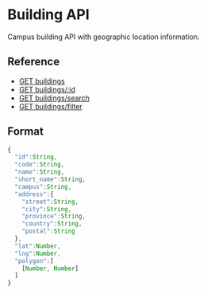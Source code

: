 # Building API

Campus building API with geographic location information.

<div class="reference">
  <h2>Reference</h2>
  <ul>
    <li><a href="https://github.com/cobalt-uoft/documentation/blob/master/endpoints/buildings/list.md">GET buildings</a></li>
    <li><a href="https://github.com/cobalt-uoft/documentation/blob/master/endpoints/buildings/show.md">GET buildings/:id</a></li>
    <li><a href="https://github.com/cobalt-uoft/documentation/blob/master/endpoints/buildings/search.md">GET buildings/search</a></li>
    <li><a href="https://github.com/cobalt-uoft/documentation/blob/master/endpoints/buildings/filter.md">GET buildings/filter</a></li>
  </ul>
</div>

## Format

```js
{
  "id":String,
  "code":String,
  "name":String,
  "short_name":String,
  "campus":String,
  "address":{
    "street":String,
    "city":String,
    "province":String,
    "country":String,
    "postal":String
  },
  "lat":Number,
  "lng":Number,
  "polygon":[
    [Number, Number]
  ]
}
```

